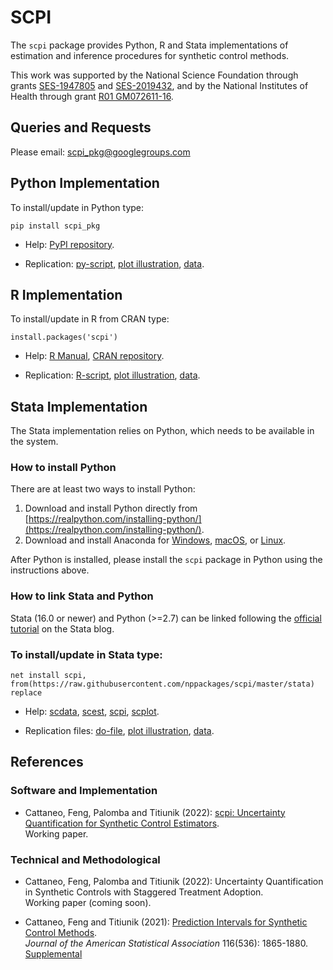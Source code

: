 # SCPI

The `scpi` package provides Python, R and Stata implementations of estimation and inference procedures for synthetic control methods.

This work was supported by the National Science Foundation through grants [SES-1947805](https://www.nsf.gov/awardsearch/showAward?AWD_ID=1947805) and [SES-2019432](https://www.nsf.gov/awardsearch/showAward?AWD_ID=2019432), and by the National Institutes of Health through grant [R01 GM072611-16](https://reporter.nih.gov/project-details/10093056).

## Queries and Requests

Please email: [scpi_pkg@googlegroups.com](mailto:scpi_pkg@googlegroups.com)

## Python Implementation

To install/update in Python type:
```
pip install scpi_pkg
```

- Help: [PyPI repository](https://pypi.org/project/scpi_pkg/).

- Replication: [py-script](Python/scpi_illustration.py), [plot illustration](Python/scpi_illustration_plot.py), [data](Python/scpi_germany.csv).

## R Implementation

To install/update in R from CRAN type:
```
install.packages('scpi')
````


- Help: [R Manual](R/scpi.pdf), [CRAN repository](https://cran.r-project.org/package=scpi).

- Replication: [R-script](R/scpi_illustration.R), [plot illustration](R/scpi_illustration_plot.R), [data](R/scpi_germany.csv).

## Stata Implementation

The Stata implementation relies on Python, which needs to be available in the system.

### How to install Python
There are at least two ways to install Python:
1. Download and install Python directly from [https://realpython.com/installing-python/](https://realpython.com/installing-python/).
2. Download and install Anaconda for [Windows](https://docs.anaconda.com/anaconda/install/windows/), [macOS](https://docs.anaconda.com/anaconda/install/mac-os/), or [Linux](https://docs.anaconda.com/anaconda/install/linux/).

After Python is installed, please install the `scpi` package in Python using the instructions above.

### How to link Stata and Python
Stata (16.0 or newer) and Python (>=2.7) can be linked following the [official tutorial](https://blog.stata.com/2020/08/18/stata-python-integration-part-1-setting-up-stata-to-use-python/) on the Stata blog.

### To install/update in Stata type:
```
net install scpi, from(https://raw.githubusercontent.com/nppackages/scpi/master/stata) replace
```

- Help: [scdata](stata/scdata.pdf), [scest](/stata/scest.pdf), [scpi](stata/scpi.pdf), [scplot](stata/scplot.pdf).

- Replication files: [do-file](stata/scpi_illustration.do), [plot illustration](stata/scpi_illustration_plot.do), [data](stata/scpi_germany.dta).


## References

### Software and Implementation

- Cattaneo, Feng, Palomba and Titiunik (2022): [scpi: Uncertainty Quantification for Synthetic Control Estimators](https://nppackages.github.io/references/Cattaneo-Feng-Palomba-Titiunik_2022_scpi.pdf).<br>
Working paper.

### Technical and Methodological

- Cattaneo, Feng, Palomba and Titiunik (2022): Uncertainty Quantification in Synthetic Controls with Staggered Treatment Adoption.<br>
Working paper (coming soon).

- Cattaneo, Feng and Titiunik (2021): [Prediction Intervals for Synthetic Control Methods](https://nppackages.github.io/references/Cattaneo-Feng-Titiunik_2021_JASA.pdf).<br>
_Journal of the American Statistical Association_ 116(536): 1865-1880.<br>
[Supplemental](https://nppackages.github.io/references/Cattaneo-Feng-Titiunik_2021_JASA--Supplement.pdf)<br>

<br><br>
